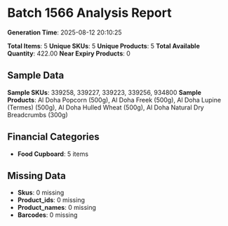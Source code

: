 # Batch 1566 Analysis Report

**Generation Time**: 2025-08-12 20:10:25

**Total Items**: 5
**Unique SKUs**: 5
**Unique Products**: 5
**Total Available Quantity**: 422.00
**Near Expiry Products**: 0

## Sample Data
**Sample SKUs**: 339258, 339227, 339223, 339256, 934800
**Sample Products**: Al Doha Popcorn (500g), Al Doha Freek (500g), Al Doha Lupine (Termes) (500g), Al Doha Hulled Wheat (500g), Al Doha Natural Dry Breadcrumbs (300g)

## Financial Categories
- **Food Cupboard**: 5 items

## Missing Data
- **Skus**: 0 missing
- **Product_ids**: 0 missing
- **Product_names**: 0 missing
- **Barcodes**: 0 missing
